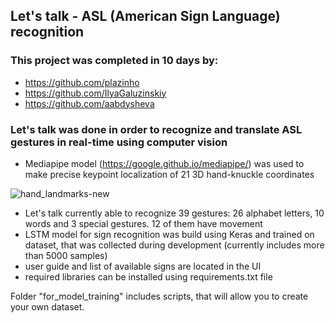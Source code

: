 ## Let's talk - ASL (American Sign Language) recognition
### This project was completed in 10 days by:
- https://github.com/plazinho
- https://github.com/IlyaGaluzinskiy
- https://github.com/aabdysheva

### Let's talk was done in order to recognize and translate ASL gestures in real-time using computer vision
- Mediapipe model (https://google.github.io/mediapipe/) was used to make precise keypoint localization of 21 3D hand-knuckle coordinates
 
![hand_landmarks-new](https://user-images.githubusercontent.com/88561819/139060508-fc1e68a4-cfc3-4406-8bde-a6f126074f7f.jpg)

- Let's talk currently able to recognize 39 gestures: 26 alphabet letters, 10 words and 3 special gestures. 12 of them have movement
- LSTM model for sign recognition was build using Keras and trained on dataset, that was collected during development (currently includes more than 5000 samples)
- user guide and list of available signs are located in the UI
- required libraries can be installed using requirements.txt file

Folder "for_model_training" includes scripts, that will allow you to create your own dataset.
